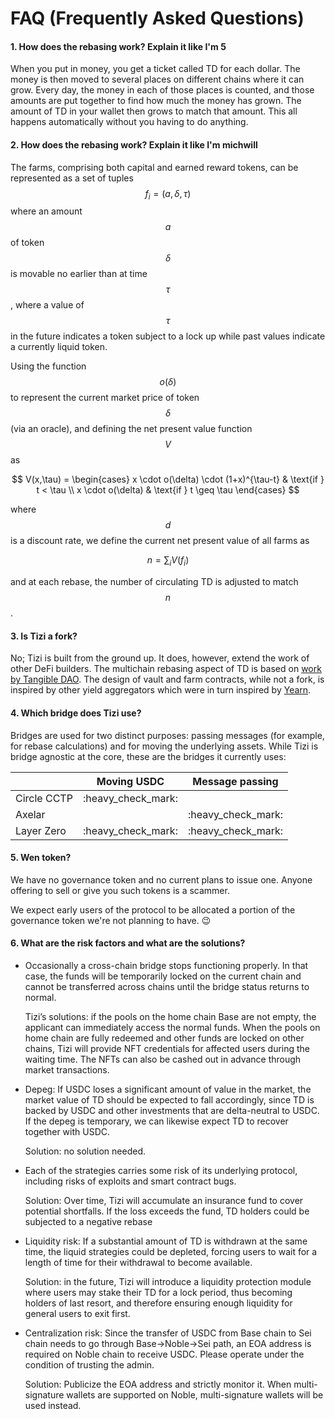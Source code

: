 # FAQ (Frequently Asked Questions)

#### 1. How does the rebasing work? Explain it like I'm 5

When you put in money, you get a ticket called TD for each dollar. The money is then moved to several places on different chains where it can grow. Every day, the money in each of those places is counted, and those amounts are put together to find how much the money has grown. The amount of TD in your wallet then grows to match that amount. This all happens automatically without you having to do anything.

#### 2. How does the rebasing work? Explain it like I'm michwill

The farms, comprising both capital and earned reward tokens, can be represented as a set of tuples $$f_i = (a, \delta,\tau)$$ where an amount $$a$$ of token $$\delta$$ is movable no earlier than at time $$\tau$$, where a value of $$\tau$$ in the future indicates a token subject to a lock up while past values indicate a currently liquid token.

Using the function $$o(\delta)$$ to represent the current market price of token $$\delta$$ (via an oracle), and defining the net present value function $$V$$ as

$$
V(x,\tau) = \begin{cases} x \cdot o(\delta) \cdot (1+x)^{\tau-t} & \text{if } t < \tau \\ x \cdot o(\delta) & \text{if } t \geq \tau \end{cases}
$$

where $$d$$ is a discount rate, we define the current net present value of all farms as

$$
n=\sum_i V(f_i)
$$

and at each rebase, the number of circulating TD is adjusted to match $$n$$.

#### 3. Is Tizi a fork?

No; Tizi is built from the ground up. It does, however, extend the work of other DeFi builders. The multichain rebasing aspect of TD is based on [work by Tangible DAO](https://github.com/TangibleTNFT/tangible-foundation-contracts/blob/main/src/tokens/LayerZeroRebaseTokenUpgradeable.sol). The design of vault and farm contracts, while not a fork, is inspired by other yield aggregators which were in turn inspired by [Yearn](https://yearn.fi/).

#### 4. Which bridge does Tizi use?

Bridges are used for two distinct purposes: passing messages (for example, for rebase calculations) and for moving the underlying assets. While Tizi is bridge agnostic at the core, these are the bridges it currently uses:

|             | Moving USDC          | Message passing      |
| ----------- | -------------------- | -------------------- |
| Circle CCTP | :heavy\_check\_mark: |                      |
| Axelar      |                      | :heavy\_check\_mark: |
| Layer Zero  | :heavy\_check\_mark: | :heavy\_check\_mark: |

#### 5. Wen token?

We have no governance token and no current plans to issue one. Anyone offering to sell or give you such tokens is a scammer.

We expect early users of the protocol to be allocated a portion of the governance token we're not planning to have. :wink:

#### 6. What are the risk factors and what are the solutions?

*   Occasionally a cross-chain bridge stops functioning properly. In that case, the funds will be temporarily locked on the current chain and cannot be transferred across chains until the bridge status returns to normal.

    Tizi’s solutions: if the pools on the home chain Base are not empty, the applicant can immediately access the normal funds. When the pools on home chain are fully redeemed and other funds are locked on other chains, Tizi will provide NFT credentials for affected users during the waiting time. The NFTs can also be cashed out in advance through market transactions.
*   Depeg: If USDC loses a significant amount of value in the market, the market value of TD should be expected to fall accordingly, since TD is backed by USDC and other investments that are delta-neutral to USDC. If the depeg is temporary, we can likewise expect TD to recover together with USDC.

    Solution: no solution needed.
*   Each of the strategies carries some risk of its underlying protocol, including risks of exploits and smart contract bugs.

    Solution: Over time, Tizi will accumulate an insurance fund to cover potential shortfalls. If the loss exceeds the fund, TD holders could be subjected to a negative rebase
*   Liquidity risk: If a substantial amount of TD is withdrawn at the same time, the liquid strategies could be depleted, forcing users to wait for a length of time for their withdrawal to become available.

    Solution: in the future, Tizi will introduce a liquidity protection module where users may stake their TD for a lock period, thus becoming holders of last resort, and therefore ensuring enough liquidity for general users to exit first.
*   Centralization risk: Since the transfer of USDC from Base chain to Sei chain needs to go through Base->Noble->Sei path, an EOA address is required on Noble chain to receive USDC. Please operate under the condition of trusting the admin.

    Solution: Publicize the EOA address and strictly monitor it. When multi-signature wallets are supported on Noble, multi-signature wallets will be used instead.
